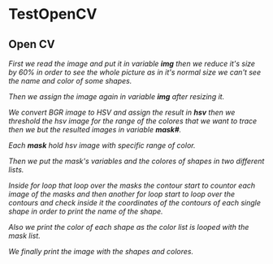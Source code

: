 # TestOpenCV
## Open CV
*First we read the image and put it in variable **img** then we reduce it's size by 60% in order to see the whole picture as in it's normal size we can't see the name and color of some shapes.*

*Then we assign the image again in variable **img** after resizing it.*

*We convert  BGR image to HSV and assign the result in **hsv** then we threshold the hsv image for the range of the colores that we want to trace then we but the resulted images in variable **mask\#**.*

*Each **mask** hold hsv image with specific range of color.*

*Then we put the mask's variables and the colores of shapes in two different lists.*

*Inside for loop that loop over the masks the contour start to countor each image of the masks and then another for loop start to loop over the contours and check inside it the coordinates of the contours of each single shape in order to print the name of the shape.*

*Also we print the color of each shape as the color list is looped with the mask list.*

*We finally print the image with the shapes and colores.*

  